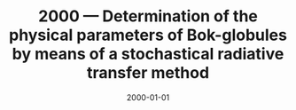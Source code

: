 ---
title: "2000 &mdash; Determination of the physical parameters of Bok-globules by means of a stochastical radiative transfer method"
collection: publications
refereed: 'no'
date: "2000-01-01"
venue: "Abstracts from a conference held in Granada"
paperurl: 
link: "https://ui.adsabs.harvard.edu/abs/2000yera.confE..19H"
citation: "Hengel, C.; Hegmann, M.; Röllig, M.; Kegel, W. H., Abstracts from a conference held in Granada, 17-20 of September 2000 and hosted by the Instituto de Radioastronomia Millimetrica (URAM), Universidad de Granada and Instituto de Astrofisica de Andalucia (IAA), meeting abstract, id.19"
---